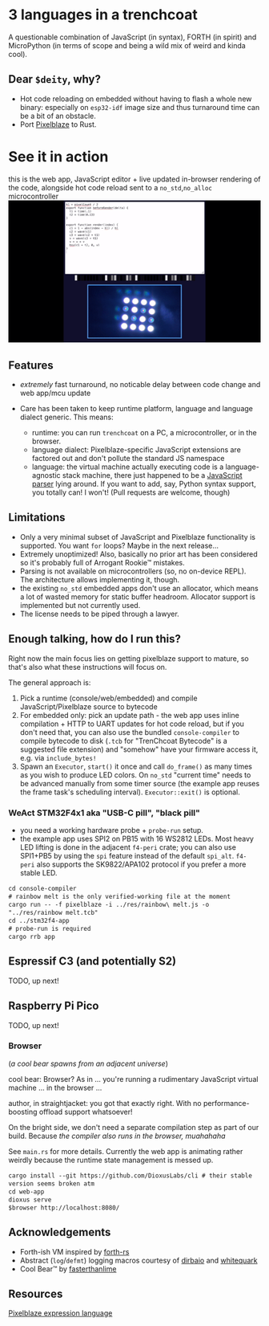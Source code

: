 # 3 languages in a trenchcoat

A questionable combination of JavaScript (in syntax), FORTH (in spirit) and MicroPython (in terms of scope and being a wild mix of weird and kinda cool).

## Dear `$deity`, why?

- Hot code reloading on embedded without having to flash a whole new binary: especially on `esp32-idf` image size and thus turnaround time can be a bit of an obstacle.
- Port [Pixelblaze](https://www.bhencke.com/pixelblaze) to Rust.

# See it in action

this is the web app, JavaScript editor + live updated in-browser rendering of the code, alongside hot code reload sent to a `no_std`,`no_alloc` microcontroller
![](media/showcase.gif)

## Features 

- *extremely* fast turnaround, no noticable delay between code change and web app/mcu update

- Care has been taken to keep runtime platform, language and language dialect generic. This means:
  - runtime: you can run `trenchcoat` on a PC, a microcontroller, or in the browser.
  - language dialect: Pixelblaze-specific JavaScript extensions are factored out and don't pollute the standard JS namespace
  - language: the virtual machine actually executing code is a language-agnostic stack machine, there just happened to be a [JavaScript parser](https://rustdoc.swc.rs/swc_ecma_parser/) lying around. If you want to add, say, Python syntax support, you totally can! I won't! (Pull requests are welcome, though)

## Limitations
- Only a very minimal subset of JavaScript and Pixelblaze functionality is supported. You want `for` loops? Maybe in the next release…
- Extremely unoptimized! Also, basically no prior art has been considered so it's probably full of Arrogant Rookie™ mistakes.
- Parsing is not available on microcontrollers (so, no on-device REPL). The architecture allows implementing it, though.
- the existing `no_std` embedded apps don't use an allocator, which means a lot of wasted memory for static buffer headroom. Allocator support is implemented but not currently used.
- The license needs to be piped through a lawyer.

## Enough talking, how do I run this?

Right now the main focus lies on getting pixelblaze support to mature, so that's also what these instructions will focus on.

The general approach is:

1. Pick a runtime (console/web/embedded) and compile JavaScript/Pixelblaze source to bytecode
2. For embedded only: pick an update path - the web app uses inline compilation + HTTP to UART updates for hot code reload, but if you don't need that, you can also use the bundled `console-compiler` to compile bytecode to disk (`.tcb` for "TrenChcoat Bytecode" is a suggested file extension) and "somehow" have your firmware access it, e.g. via `include_bytes!`
3. Spawn an `Executor`, `start()` it once and call `do_frame()` as many times as you wish to produce LED colors. On `no_std` "current time" needs to be advanced manually from some timer source (the example app reuses the frame task's scheduling interval). `Executor::exit()` is optional.

### WeAct STM32F4x1 aka "USB-C pill", "black pill" 

- you need a working hardware probe + `probe-run` setup.
- the example app uses SPI2 on PB15 with 16 WS2812 LEDs. Most heavy LED lifting is done in the adjacent `f4-peri` crate; you can also use SPI1+PB5 by using the `spi` feature instead of the default `spi_alt`. `f4-peri` also supports the SK9822/APA102 protocol if you prefer a more stable LED.

```shell
cd console-compiler
# rainbow melt is the only verified-working file at the moment
cargo run -- -f pixelblaze -i ../res/rainbow\ melt.js -o "../res/rainbow melt.tcb" 
cd ../stm32f4-app
# probe-run is required
cargo rrb app
```

## Espressif C3 (and potentially S2)
TODO, up next!

## Raspberry Pi Pico
TODO, up next!
### Browser

(*a cool bear spawns from an adjacent universe*)

cool bear: Browser? As in ... you're running a rudimentary JavaScript virtual machine ... in the browser ...

author, in straightjacket: you got that exactly right. With no performance-boosting offload support whatsoever!

On the bright side, we don't need a separate compilation step as part of our build. 
Because *the compiler also runs in the browser, muahahaha*

See `main.rs` for more details. Currently the web app is animating rather weirdly because the runtime state management is messed up.

```shell
cargo install --git https://github.com/DioxusLabs/cli # their stable version seems broken atm
cd web-app
dioxus serve
$browser http://localhost:8080/
```

## Acknowledgements
- Forth-ish VM inspired by [forth-rs](https://github.com/dewaka/forth-rs) 
- Abstract (`log`/`defmt`) logging macros courtesy of [dirbaio](https://github.com/Dirbaio) and [whitequark](https://github.com/whitequark)
- Cool Bear™ by [fasterthanlime](https://fasterthanli.me/)

## Resources
[Pixelblaze expression language](https://github.com/simap/pixelblaze/blob/master/README.expressions.md)
